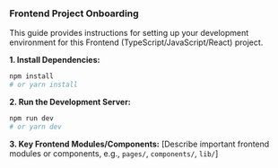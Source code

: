 ### Frontend Project Onboarding

This guide provides instructions for setting up your development environment for this Frontend (TypeScript/JavaScript/React) project.

**1. Install Dependencies:**

```bash
npm install
# or yarn install
```

**2. Run the Development Server:**

```bash
npm run dev
# or yarn dev
```

**3. Key Frontend Modules/Components:**
[Describe important frontend modules or components, e.g., `pages/`, `components/`, `lib/`]
